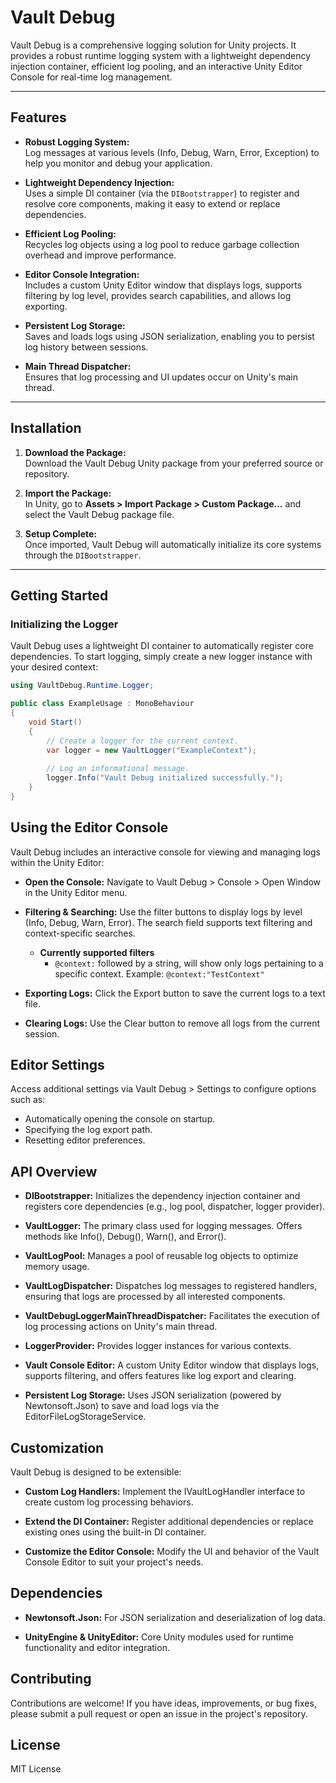 # Vault Debug

Vault Debug is a comprehensive logging solution for Unity projects. It provides a robust runtime logging system with a lightweight dependency injection container, efficient log pooling, and an interactive Unity Editor Console for real-time log management.

---

## Features

- **Robust Logging System:**  
  Log messages at various levels (Info, Debug, Warn, Error, Exception) to help you monitor and debug your application.
  
- **Lightweight Dependency Injection:**  
  Uses a simple DI container (via the `DIBootstrapper`) to register and resolve core components, making it easy to extend or replace dependencies.
  
- **Efficient Log Pooling:**  
  Recycles log objects using a log pool to reduce garbage collection overhead and improve performance.
  
- **Editor Console Integration:**  
  Includes a custom Unity Editor window that displays logs, supports filtering by log level, provides search capabilities, and allows log exporting.
  
- **Persistent Log Storage:**  
  Saves and loads logs using JSON serialization, enabling you to persist log history between sessions.
  
- **Main Thread Dispatcher:**  
  Ensures that log processing and UI updates occur on Unity's main thread.

---

## Installation

1. **Download the Package:**  
   Download the Vault Debug Unity package from your preferred source or repository.

2. **Import the Package:**  
   In Unity, go to **Assets > Import Package > Custom Package…** and select the Vault Debug package file.

3. **Setup Complete:**  
   Once imported, Vault Debug will automatically initialize its core systems through the `DIBootstrapper`.

---

## Getting Started

### Initializing the Logger

Vault Debug uses a lightweight DI container to automatically register core dependencies. To start logging, simply create a new logger instance with your desired context:

```csharp
using VaultDebug.Runtime.Logger;

public class ExampleUsage : MonoBehaviour
{
    void Start()
    {
        // Create a logger for the current context.
        var logger = new VaultLogger("ExampleContext");
        
        // Log an informational message.
        logger.Info("Vault Debug initialized successfully.");
    }
}
```
## Using the Editor Console
Vault Debug includes an interactive console for viewing and managing logs within the Unity Editor:

- **Open the Console:**
Navigate to Vault Debug > Console > Open Window in the Unity Editor menu.

- **Filtering & Searching:**
Use the filter buttons to display logs by level (Info, Debug, Warn, Error). The search field supports text filtering and context-specific searches.
   - **Currently supported filters**
      - `@context:` followed by a string, will show only logs pertaining to a specific context. Example:  `@context:"TestContext"`

- **Exporting Logs:**
Click the Export button to save the current logs to a text file.

- **Clearing Logs:**
Use the Clear button to remove all logs from the current session.

## Editor Settings
Access additional settings via Vault Debug > Settings to configure options such as:

- Automatically opening the console on startup.
- Specifying the log export path.
- Resetting editor preferences.

## API Overview
- **DIBootstrapper:**
Initializes the dependency injection container and registers core dependencies (e.g., log pool, dispatcher, logger provider).

- **VaultLogger:**
The primary class used for logging messages. Offers methods like Info(), Debug(), Warn(), and Error().

- **VaultLogPool:**
Manages a pool of reusable log objects to optimize memory usage.

- **VaultLogDispatcher:**
Dispatches log messages to registered handlers, ensuring that logs are processed by all interested components.

- **VaultDebugLoggerMainThreadDispatcher:**
Facilitates the execution of log processing actions on Unity's main thread.

- **LoggerProvider:**
Provides logger instances for various contexts.

- **Vault Console Editor:**
A custom Unity Editor window that displays logs, supports filtering, and offers features like log export and clearing.

- **Persistent Log Storage:**
Uses JSON serialization (powered by Newtonsoft.Json) to save and load logs via the EditorFileLogStorageService.

## Customization
Vault Debug is designed to be extensible:

- **Custom Log Handlers:**
Implement the IVaultLogHandler interface to create custom log processing behaviors.

- **Extend the DI Container:**
Register additional dependencies or replace existing ones using the built-in DI container.

- **Customize the Editor Console:**
Modify the UI and behavior of the Vault Console Editor to suit your project's needs.

## Dependencies
- **Newtonsoft.Json:**
For JSON serialization and deserialization of log data.

- **UnityEngine & UnityEditor:**
Core Unity modules used for runtime functionality and editor integration.

## Contributing
Contributions are welcome! If you have ideas, improvements, or bug fixes, please submit a pull request or open an issue in the project's repository.

## License
MIT License


